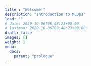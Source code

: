 ```yaml
---
title : "Welcome!"
description: "Introduction to MLOps"
lead: ""
# date: 2020-10-06T08:48:23+00:00
# lastmod: 2020-10-06T08:48:23+00:00
draft: false
images: []
weight: 1
menu:
  docs:
    parent: "prologue"
---
```


